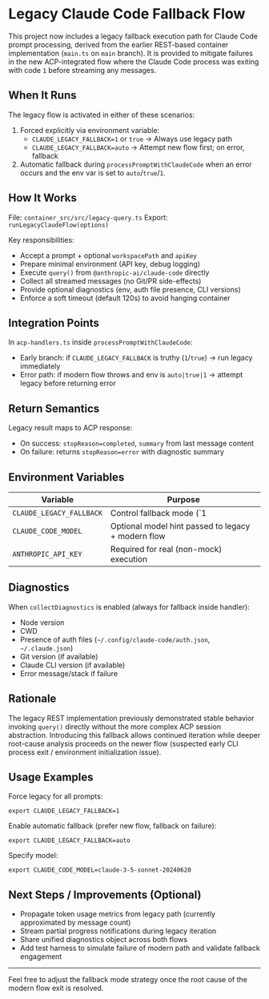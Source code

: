 # Legacy Claude Code Fallback Flow

This project now includes a legacy fallback execution path for Claude Code prompt processing, derived from the earlier REST-based container implementation (`main.ts` on `main` branch). It is provided to mitigate failures in the new ACP-integrated flow where the Claude Code process was exiting with code `1` before streaming any messages.

## When It Runs

The legacy flow is activated in either of these scenarios:

1. Forced explicitly via environment variable:
   - `CLAUDE_LEGACY_FALLBACK=1` or `true`  → Always use legacy path
   - `CLAUDE_LEGACY_FALLBACK=auto` → Attempt new flow first; on error, fallback
2. Automatic fallback during `processPromptWithClaudeCode` when an error occurs and the env var is set to `auto`/`true`/`1`.

## How It Works

File: `container_src/src/legacy-query.ts`
Export: `runLegacyClaudeFlow(options)`

Key responsibilities:
- Accept a prompt + optional `workspacePath` and `apiKey`
- Prepare minimal environment (API key, debug logging)
- Execute `query()` from `@anthropic-ai/claude-code` directly
- Collect all streamed messages (no Git/PR side-effects)
- Provide optional diagnostics (env, auth file presence, CLI versions)
- Enforce a soft timeout (default 120s) to avoid hanging container

## Integration Points

In `acp-handlers.ts` inside `processPromptWithClaudeCode`:
- Early branch: if `CLAUDE_LEGACY_FALLBACK` is truthy (`1`/`true`) → run legacy immediately
- Error path: if modern flow throws and env is `auto|true|1` → attempt legacy before returning error

## Return Semantics

Legacy result maps to ACP response:
- On success: `stopReason=completed`, `summary` from last message content
- On failure: returns `stopReason=error` with diagnostic summary

## Environment Variables

| Variable | Purpose |
|----------|---------|
| `CLAUDE_LEGACY_FALLBACK` | Control fallback mode (`1|true|auto`) |
| `CLAUDE_CODE_MODEL` | Optional model hint passed to legacy + modern flow |
| `ANTHROPIC_API_KEY` | Required for real (non-mock) execution |

## Diagnostics

When `collectDiagnostics` is enabled (always for fallback inside handler):
- Node version
- CWD
- Presence of auth files (`~/.config/claude-code/auth.json`, `~/.claude.json`)
- Git version (if available)
- Claude CLI version (if available)
- Error message/stack if failure

## Rationale

The legacy REST implementation previously demonstrated stable behavior invoking `query()` directly without the more complex ACP session abstraction. Introducing this fallback allows continued iteration while deeper root-cause analysis proceeds on the newer flow (suspected early CLI process exit / environment initialization issue).

## Usage Examples

Force legacy for all prompts:
```
export CLAUDE_LEGACY_FALLBACK=1
```

Enable automatic fallback (prefer new flow, fallback on failure):
```
export CLAUDE_LEGACY_FALLBACK=auto
```

Specify model:
```
export CLAUDE_CODE_MODEL=claude-3-5-sonnet-20240620
```

## Next Steps / Improvements (Optional)
- Propagate token usage metrics from legacy path (currently approximated by message count)
- Stream partial progress notifications during legacy iteration
- Share unified diagnostics object across both flows
- Add test harness to simulate failure of modern path and validate fallback engagement

---
Feel free to adjust the fallback mode strategy once the root cause of the modern flow exit is resolved.
